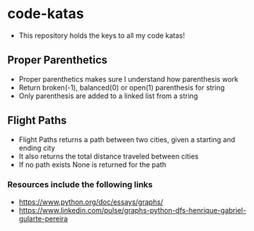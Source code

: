 # code-katas  
- This repository holds the keys to all my code katas!  

## Proper Parenthetics  
- Proper parenthetics makes sure I understand how parenthesis work  
- Return broken(-1), balanced(0) or open(1) parenthesis for string
- Only parenthesis are added to a linked list from a string  

## Flight Paths  
- Flight Paths returns a path between two cities, given a starting and ending city  
- It also returns the total distance traveled between cities  
- If no path exists None is returned for the path  

### Resources include the following links  
- https://www.python.org/doc/essays/graphs/  
- https://www.linkedin.com/pulse/graphs-python-dfs-henrique-gabriel-gularte-pereira  
